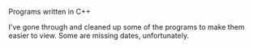 Programs written in C++

I've gone through and cleaned up some of the programs to make them easier to view. Some are missing dates, unfortunately.
